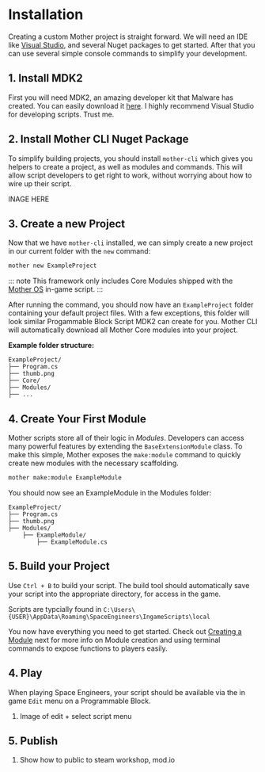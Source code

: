 # Installation

Creating a custom Mother project is straight forward.  We will need an IDE like [Visual Studio](https://visualstudio.microsoft.com/), and several Nuget packages to get started.  After that you can use several simple console commands to simplify your development.

## 1. Install MDK2

First you will need MDK2, an amazing developer kit that Malware has created. You can easily download it [here](https://github.com/malforge/mdk2/wiki/Getting-Started-using-Visual-Studio). I highly recommend Visual Studio for developing scripts. Trust me.


## 2. Install Mother CLI Nuget Package

To simplify building projects, you should install `mother-cli` which gives you helpers to create a project, as well as modules and commands. This will allow script developers to get right to work, without worrying about how to wire up their script.

INAGE HERE

## 3. Create a new Project

Now that we have `mother-cli` installed, we can simply create a new project in our current folder with the `new` command:

```bash
mother new ExampleProject
```

::: note
This framework only includes Core Modules shipped with the [Mother OS](../../../IngameScript/IngameScript.md) in-game script.
:::

After running the command, you should now have an `ExampleProject` folder containing your default project files.  With a few exceptions, this folder will look similar Progammable Block Script MDK2 can create for you. Mother CLI will automatically download all Mother Core modules into your project.

**Example folder structure:**
```
ExampleProject/
├── Program.cs
├── thumb.png
├── Core/
├── Modules/
├── ...
```

## 4. Create Your First Module

Mother scripts store all of their logic in *Modules*.  Developers can access many powerful features by extending the `BaseExtensionModule` class.  To make this simple, Mother exposes the `make:module` command to quickly create new modules with the necessary scaffolding.

```bash
mother make:module ExampleModule
```

You should now see an ExampleModule in the Modules folder:

```
ExampleProject/
├── Program.cs
├── thumb.png
├── Modules/
    ├── ExampleModule/
        ├── ExampleModule.cs
```

## 5. Build your Project

Use `Ctrl + B` to build your script. The build tool should automatically save your script into the appropriate directory, for access in the game.

Scripts are typcially found in `C:\Users\{USER}\AppData\Roaming\SpaceEngineers\IngameScripts\local`

You now have everything you need to get started.  Check out [Creating a Module](../BuildingAModule/BuildingAModule.md) next for more info on Module creation and using terminal commands to expose functions to players easily.  

## 4. Play
When playing Space Engineers, your script should be available via the in game `Edit` menu on a Programmable Block.

1. Image of edit + select script menu

## 5. Publish

1. Show how to public to steam workshop, mod.io